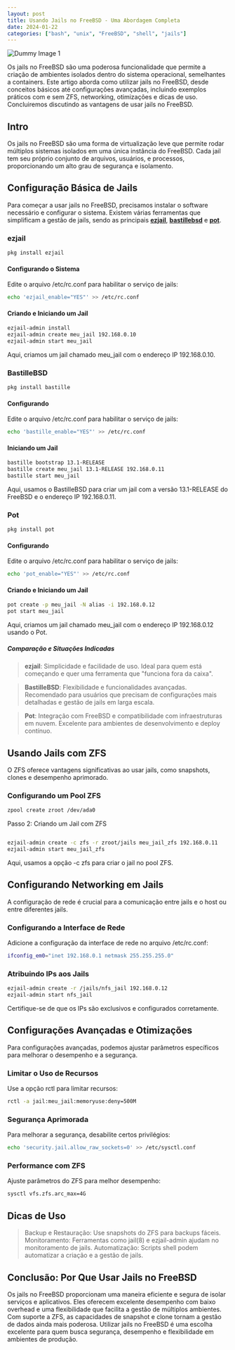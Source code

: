 ```yaml
---
layout: post
title: Usando Jails no FreeBSD - Uma Abordagem Completa
date: 2024-01-22
categories: ["bash", "unix", "FreeBSD", "shell", "jails"]
---
```



![Dummy Image 1](https://picsum.photos/1366/768)

Os jails no FreeBSD são uma poderosa funcionalidade que permite a criação de ambientes isolados dentro do sistema operacional, semelhantes a containers. Este artigo aborda como utilizar jails no FreeBSD, desde conceitos básicos até configurações avançadas, incluindo exemplos práticos com e sem ZFS, networking, otimizações e dicas de uso. Concluiremos discutindo as vantagens de usar jails no FreeBSD.

## Intro

Os jails no FreeBSD são uma forma de virtualização leve que permite rodar múltiplos sistemas isolados em uma única instância do FreeBSD. Cada jail tem seu próprio conjunto de arquivos, usuários, e processos, proporcionando um alto grau de segurança e isolamento.

## Configuração Básica de Jails

Para começar a usar jails no FreeBSD, precisamos instalar o software necessário e configurar o sistema. Existem várias ferramentas que simplificam a gestão de jails, sendo as principais [**ezjail**](http://erdgeist.org/arts/software/ezjail/), [**bastillebsd**](https://bastillebsd.org/) e [**pot**](https://github.com/bsdpot/pot).


### ezjail


```sh
pkg install ezjail
```

#### Configurando o Sistema
Edite o arquivo /etc/rc.conf para habilitar o serviço de jails:

```sh
echo 'ezjail_enable="YES"' >> /etc/rc.conf
```

#### Criando e Iniciando um Jail


```sh
ezjail-admin install
ezjail-admin create meu_jail 192.168.0.10
ezjail-admin start meu_jail
```

Aqui, criamos um jail chamado meu_jail com o endereço IP 192.168.0.10.

### BastilleBSD


```sh
pkg install bastille
```

#### Configurando
Edite o arquivo /etc/rc.conf para habilitar o serviço de jails:

```sh
echo 'bastille_enable="YES"' >> /etc/rc.conf
```

#### Iniciando um Jail

```sh
bastille bootstrap 13.1-RELEASE
bastille create meu_jail 13.1-RELEASE 192.168.0.11
bastille start meu_jail
```

Aqui, usamos o BastilleBSD para criar um jail com a versão 13.1-RELEASE do FreeBSD e o endereço IP 192.168.0.11.

### Pot

```sh
pkg install pot
```

#### Configurando
Edite o arquivo /etc/rc.conf para habilitar o serviço de jails:

```sh
echo 'pot_enable="YES"' >> /etc/rc.conf
```

#### Criando e Iniciando um Jail

```sh
pot create -p meu_jail -N alias -i 192.168.0.12
pot start meu_jail
```

Aqui, criamos um jail chamado meu_jail com o endereço IP 192.168.0.12 usando o Pot.
##### Comparação e Situações Indicadas

> **ezjail**: Simplicidade e facilidade de uso. Ideal para quem está começando e quer uma ferramenta que "funciona fora da caixa".

> **BastilleBSD**: Flexibilidade e funcionalidades avançadas. Recomendado para usuários que precisam de configurações mais detalhadas e gestão de jails em larga escala.

> **Pot**: Integração com FreeBSD e compatibilidade com infraestruturas em nuvem. Excelente para ambientes de desenvolvimento e deploy contínuo.

## Usando Jails com ZFS

O ZFS oferece vantagens significativas ao usar jails, como snapshots, clones e desempenho aprimorado.

### Configurando um Pool ZFS

```sh
zpool create zroot /dev/ada0
```

Passo 2: Criando um Jail com ZFS

```sh

ezjail-admin create -c zfs -r zroot/jails meu_jail_zfs 192.168.0.11
ezjail-admin start meu_jail_zfs
```
Aqui, usamos a opção -c zfs para criar o jail no pool ZFS.


## Configurando Networking em Jails

A configuração de rede é crucial para a comunicação entre jails e o host ou entre diferentes jails.

### Configurando a Interface de Rede
Adicione a configuração da interface de rede no arquivo /etc/rc.conf:

```sh
ifconfig_em0="inet 192.168.0.1 netmask 255.255.255.0"
```

### Atribuindo IPs aos Jails

```sh
ezjail-admin create -r /jails/nfs_jail 192.168.0.12
ezjail-admin start nfs_jail
```

Certifique-se de que os IPs são exclusivos e configurados corretamente.

## Configurações Avançadas e Otimizações

Para configurações avançadas, podemos ajustar parâmetros específicos para melhorar o desempenho e a segurança.

### Limitar o Uso de Recursos
Use a opção rctl para limitar recursos:

```sh
rctl -a jail:meu_jail:memoryuse:deny=500M
```

### Segurança Aprimorada
Para melhorar a segurança, desabilite certos privilégios:

```sh
echo 'security.jail.allow_raw_sockets=0' >> /etc/sysctl.conf
```

### Performance com ZFS
Ajuste parâmetros do ZFS para melhor desempenho:

```sh
sysctl vfs.zfs.arc_max=4G
```

## Dicas de Uso

> Backup e Restauração: Use snapshots do ZFS para backups fáceis.
> Monitoramento: Ferramentas como jail(8) e ezjail-admin ajudam no monitoramento de jails.
> Automatização: Scripts shell podem automatizar a criação e a gestão de jails.

## Conclusão: Por Que Usar Jails no FreeBSD

Os jails no FreeBSD proporcionam uma maneira eficiente e segura de isolar serviços e aplicativos. Eles oferecem excelente desempenho com baixo overhead e uma flexibilidade que facilita a gestão de múltiplos ambientes. Com suporte a ZFS, as capacidades de snapshot e clone tornam a gestão de dados ainda mais poderosa. Utilizar jails no FreeBSD é uma escolha excelente para quem busca segurança, desempenho e flexibilidade em ambientes de produção.
